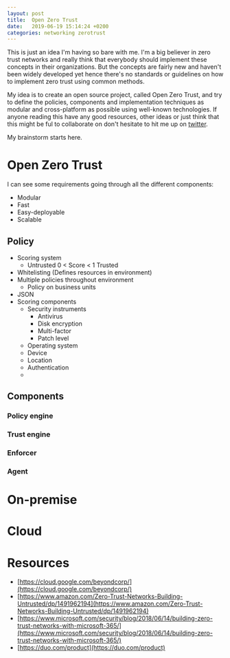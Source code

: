 ```yaml
---
layout: post
title:  Open Zero Trust
date:   2019-06-19 15:14:24 +0200
categories: networking zerotrust
---
```


This is just an idea I'm having so bare with me. I'm a big believer in zero trust networks and really think that everybody should  implement these concepts in their organizations. But the concepts are fairly new and haven't been widely developed yet hence there's no standards or guidelines on how to implement zero trust using common methods. 

My idea is to create an open source project, called Open Zero Trust, and try to define the policies, components and implementation techniques as modular and cross-platform as possible using well-known technologies. If anyone reading this have any good resources, other ideas or just think that this might be ful to collaborate on don't hesitate to hit me up on [twitter](https://www.twitter.com/bewniac).

My brainstorm starts here.
# Open Zero Trust
I can see some requirements going through all the different components:
- Modular
- Fast
- Easy-deployable
- Scalable

## Policy 
- Scoring system
   - Untrusted 0 < Score < 1 Trusted
- Whitelisting (Defines resources in environment)
- Multiple policies throughout environment
   - Policy on business units
- JSON 
- Scoring components
   - Security instruments
      - Antivirus
      - Disk encryption
      - Multi-factor
      - Patch level
   - Operating system
   - Device
   - Location
   - Authentication
   - 

## Components
### Policy engine 
### Trust engine
### Enforcer
### Agent
# On-premise
# Cloud


# Resources
- [https://cloud.google.com/beyondcorp/](https://cloud.google.com/beyondcorp/)
- [https://www.amazon.com/Zero-Trust-Networks-Building-Untrusted/dp/1491962194](https://www.amazon.com/Zero-Trust-Networks-Building-Untrusted/dp/1491962194)
- [https://www.microsoft.com/security/blog/2018/06/14/building-zero-trust-networks-with-microsoft-365/](https://www.microsoft.com/security/blog/2018/06/14/building-zero-trust-networks-with-microsoft-365/)
- [https://duo.com/product](https://duo.com/product)
